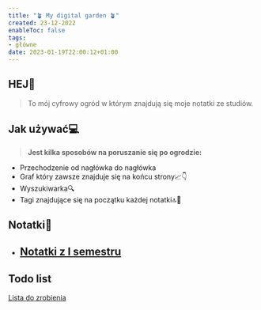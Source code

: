 ```yaml
---
title: "🪴 My digital garden 🪴"
created: 23-12-2022
enableToc: false
tags:
- główne
date: 2023-01-19T22:00:12+01:00
---
```

## **HEJ👋**
>To mój cyfrowy ogród w którym znajdują się moje notatki ze studiów.

## Jak używać💻
>**Jest kilka sposobów na poruszanie się po ogrodzie:**

- Przechodzenie od nagłówka do nagłówka 
- Graf który zawsze znajduje się na końcu strony📈👇
- Wyszukiwarka🔍
- Tagi znajdujące się na początku każdej notatki🔝📄
## Notatki📙
- ## [Notatki z I semestru](I%20semestr/I%20Semestr.md)

## Todo list
[Lista do zrobienia](Lista%20do%20zrobienia.md)
